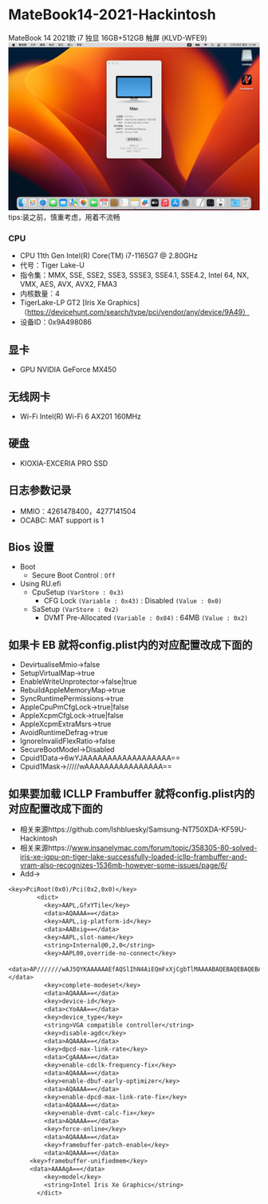 # MateBook14-2021-Hackintosh
MateBook 14 2021款 i7 独显 16GB+512GB 触屏 (KLVD-WFE9)
![展示图](./docs/zhanshi.png) 
tips:装之前，慎重考虑，用着不流畅
### CPU
* CPU 11th Gen Intel(R) Core(TM) i7-1165G7 @ 2.80GHz
* 代号：Tiger Lake-U
* 指令集：MMX, SSE, SSE2, SSE3, SSSE3, SSE4.1, SSE4.2, Intel 64, NX, VMX, AES, AVX, AVX2, FMA3
* 内核数量：4
* TigerLake-LP GT2 [Iris Xe Graphics]   （https://devicehunt.com/search/type/pci/vendor/any/device/9A49）
* 设备ID：0x9A498086

## 显卡
* GPU NVIDIA GeForce MX450

## 无线网卡
* Wi-Fi Intel(R) Wi-Fi 6 AX201 160MHz

## 硬盘
* KIOXIA-EXCERIA PRO SSD

## 日志参数记录
* MMIO：4261478400，4277141504
* OCABC: MAT support is 1

## Bios 设置
- Boot
  - Secure Boot Control : `Off`
- Using RU.efi
  - CpuSetup `(VarStore : 0x3)`
    - CFG Lock `(Variable : 0x43)` : Disabled `(Value : 0x0)`
  - SaSetup `(VarStore : 0x2)`
    - DVMT Pre-Allocated `(Variable : 0x84)` : 64MB `(Value : 0x2)`

## 如果卡 EB 就将config.plist内的对应配置改成下面的
* DevirtualiseMmio->false
* SetupVirtualMap->true
* EnableWriteUnprotector->false|true
* RebuildAppleMemoryMap->true
* SyncRuntimePermissions->true
* AppleCpuPmCfgLock->true|false
* AppleXcpmCfgLock->true|false
* AppleXcpmExtraMsrs->true
* AvoidRuntimeDefrag->true
* IgnoreInvalidFlexRatio->false
* SecureBootModel->Disabled
* Cpuid1Data->6wYJAAAAAAAAAAAAAAAAAA==
* Cpuid1Mask->/////wAAAAAAAAAAAAAAAA==

## 如果要加载  ICLLP Frambuffer 就将config.plist内的对应配置改成下面的
* 相关来源https://github.com/lshbluesky/Samsung-NT750XDA-KF59U-Hackintosh
* 相关来源https://www.insanelymac.com/forum/topic/358305-80-solved-iris-xe-igpu-on-tiger-lake-successfully-loaded-icllp-frambuffer-and-vram-also-recognizes-1536mb-however-some-issues/page/6/
* Add->
```
<key>PciRoot(0x0)/Pci(0x2,0x0)</key>
        <dict>
          <key>AAPL,GfxYTile</key>
          <data>AQAAAA==</data>
          <key>AAPL,ig-platform-id</key>
          <data>AABxig==</data>
          <key>AAPL,slot-name</key>
          <string>Internal@0,2,0</string>
          <key>AAPL00,override-no-connect</key>
          <data>AP///////wAJ5QYKAAAAAAEfAQSlIhN4AiEQmFxXjCgbTlMAAAABAQEBAQEBAQEBAQEBAQEBuTeA3HA4H0AwIDUAWMIQAAAaAAAAAAAAAAAAAAAAAAAAAAAaAAAA/gBCT0UgMTgKICAgICAgAAAA/gBORTE1NkZITS1OUzAKACY=</data>
          <key>complete-modeset</key>
          <data>AQAAAA==</data>
          <key>device-id</key>
          <data>cYoAAA==</data>
          <key>device_type</key>
          <string>VGA compatible controller</string>
          <key>disable-agdc</key>
          <data>AQAAAA==</data>
          <key>dpcd-max-link-rate</key>
          <data>CgAAAA==</data>
          <key>enable-cdclk-frequency-fix</key>
          <data>AQAAAA==</data>
          <key>enable-dbuf-early-optimizer</key>
          <data>AQAAAA==</data>
          <key>enable-dpcd-max-link-rate-fix</key>
          <data>AQAAAA==</data>
          <key>enable-dvmt-calc-fix</key>
          <data>AQAAAA==</data>
          <key>force-online</key>
          <data>AQAAAA==</data>
          <key>framebuffer-patch-enable</key>
          <data>AQAAAA==</data>
	  <key>framebuffer-unifiedmem</key>
	  <data>AAAAgA==</data>
          <key>model</key>
          <string>Intel Iris Xe Graphics</string>
        </dict>
```
